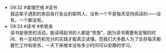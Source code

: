 
- 09:32 #查理芒格 #读书 <br>我这辈子遇到的来自各行各业的聪明人，没有一个不是每天坚持阅读的——没有，一个都没有。
- 09:33 #读书 #李笑来<br>读书是很贵的活动，能读得起书的人都是“贵族”，因为读书需要有足够的时间、有一定经历和充分的实践才能真正读懂。而我们大多数人为了生存每天都要忙工作和家务，一天下来根本没有多少时间可以安静的学习。